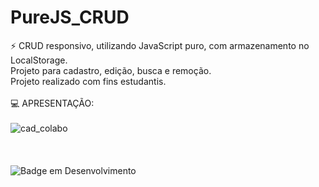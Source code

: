 # PureJS_CRUD

 :zap: CRUD responsivo, utilizando JavaScript puro, com armazenamento no LocalStorage. <br>
       Projeto para cadastro, edição, busca e remoção. </br>
       Projeto realizado com fins estudantis.
 <br><br>
:computer: APRESENTAÇÃO: </br></br>
![cad_colabo](https://user-images.githubusercontent.com/95131108/185935773-d2f06481-2769-4fe6-9231-19d23969cd92.jpg)
</br></br>
</br></br>
![Badge em Desenvolvimento](http://img.shields.io/static/v1?label=STATUS&message=EM%20DESENVOLVIMENTO&color=GREEN&style=for-the-badge)
